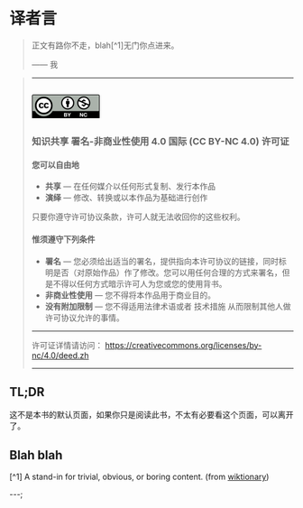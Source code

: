 ---
---

# 译者言

> 正文有路你不走，blah[^1]无门你点进来。
>
> —— 我

<!--  -->

> ---
>
> ## ![Cc-by-nc_icon](img/120px-Cc-by-nc_icon.svg.png)
>
> ### 知识共享 署名-非商业性使用 4.0 国际 (CC BY-NC 4.0) 许可证
>
> #### 您可以自由地
>
> - **共享** — 在任何媒介以任何形式复制、发行本作品
> - **演绎** — 修改、转换或以本作品为基础进行创作
>
> 只要你遵守许可协议条款，许可人就无法收回你的这些权利。
>
> #### 惟须遵守下列条件
>
> - **署名** — 您必须给出适当的署名，提供指向本许可协议的链接，同时标明是否（对原始作品）作了修改。您可以用任何合理的方式来署名，但是不得以任何方式暗示许可人为您或您的使用背书。
> - **非商业性使用** — 您不得将本作品用于商业目的。
> - **没有附加限制** — 您不得适用法律术语或者 技术措施 从而限制其他人做许可协议允许的事情。
>
> ---
> 许可证详情请访问： <https://creativecommons.org/licenses/by-nc/4.0/deed.zh>
>
> ---

## TL;DR

这不是本书的默认页面，如果你只是阅读此书，不太有必要看这个页面，可以离开了。

## Blah blah

[^1] A stand-in for trivial, obvious, or boring content. (from [wiktionary](https://en.wiktionary.org/wiki/blah_blah_blah#English))

---;
